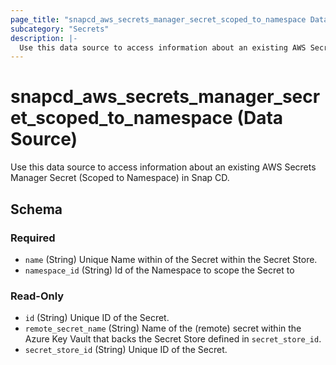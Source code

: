 ```yaml
---
page_title: "snapcd_aws_secrets_manager_secret_scoped_to_namespace Data Source - snapcd"
subcategory: "Secrets"
description: |-
  Use this data source to access information about an existing AWS Secrets Manager Secret (Scoped to Namespace) in Snap CD.
---
```


# snapcd_aws_secrets_manager_secret_scoped_to_namespace (Data Source)

Use this data source to access information about an existing AWS Secrets Manager Secret (Scoped to Namespace) in Snap CD.




<!-- schema generated by tfplugindocs -->
## Schema

### Required

- `name` (String) Unique Name within of the Secret within the Secret Store.
- `namespace_id` (String) Id of the Namespace to scope the Secret to

### Read-Only

- `id` (String) Unique ID of the Secret.
- `remote_secret_name` (String) Name of the (remote) secret within the Azure Key Vault that backs the Secret Store defined in `secret_store_id`.
- `secret_store_id` (String) Unique ID of the Secret.
